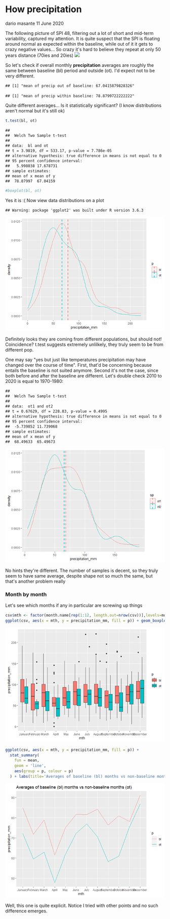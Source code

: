 How precipitation
================
dario masante
11 June 2020

The following picture of SPI 48, filtering out a lot of short and mid-term variability, captured my attention. It is quite suspect that the SPI is floating around normal as expected within the baseline, while out of it it gets to crazy negative values... So crazy it's hard to believe they repeat at only 50 years distance (70ies and 20ies) ![](D:/spi48.PNG)

So let's check if overall monthly **precipitation** averages are roughly the same between baseline (bl) period and outside (ot). I'd expect not to be very different.

    ## [1] "mean of precip out of baseline: 67.0415879828326"

    ## [1] "mean of precip within baseline: 78.8799722222222"

Quite different averages... Is it statistically significant? (I know distributions aren't normal but it's still ok)

``` r
t.test(bl, ot)
```

    ## 
    ##  Welch Two Sample t-test
    ## 
    ## data:  bl and ot
    ## t = 3.9819, df = 533.17, p-value = 7.786e-05
    ## alternative hypothesis: true difference in means is not equal to 0
    ## 95 percent confidence interval:
    ##   5.998038 17.678731
    ## sample estimates:
    ## mean of x mean of y 
    ##  78.87997  67.04159

``` r
#boxplot(bl, ot)
```

Yes it is :( Now view data distributions on a plot

    ## Warning: package 'ggplot2' was built under R version 3.6.3

![](precip_odd_pattern_files/figure-markdown_github/unnamed-chunk-3-1.png)

Definitely looks they are coming from different populations, but should not! Coincidence? t.test suggests extremely unlilkely, they truly seem to be from different pop.

One may say "yes but just like temperatures precipitation may have changed over the course of time". First, that'd be concerning because entails the baseline is not suited anymore. Second it's not the case, since both before and after the baseline are different. Let's double check 2010 to 2020 is equal to 1970-1980:

    ## 
    ##  Welch Two Sample t-test
    ## 
    ## data:  ot1 and ot2
    ## t = 0.67629, df = 228.83, p-value = 0.4995
    ## alternative hypothesis: true difference in means is not equal to 0
    ## 95 percent confidence interval:
    ##  -5.739852 11.739068
    ## sample estimates:
    ## mean of x mean of y 
    ##  68.49633  65.49673

![](precip_odd_pattern_files/figure-markdown_github/unnamed-chunk-4-1.png)

No hints they're different. The number of samples is decent, so they truly seem to have same average, despite shape not so much the same, but that's another problem really

### Month by month

Let's see which months if any in particular are screwing up things

``` r
csv$mth <- factor(month.name[rep(1:12, length.out=nrow(csv))],levels=month.name)
ggplot(csv, aes(x = mth, y = precipitation_mm, fill = p)) + geom_boxplot()
```

![](precip_odd_pattern_files/figure-markdown_github/unnamed-chunk-5-1.png)

``` r
ggplot(csv, aes(x = mth, y = precipitation_mm, fill = p)) + 
  stat_summary(
    fun = mean,
    geom = 'line',
    aes(group = p, colour = p)
  ) + labs(title='Averages of baseline (bl) months vs non-baseline months (ot)')
```

![](precip_odd_pattern_files/figure-markdown_github/unnamed-chunk-5-2.png)

Well, this one is quite explicit. Notice I tried with other points and no such difference emerges.
